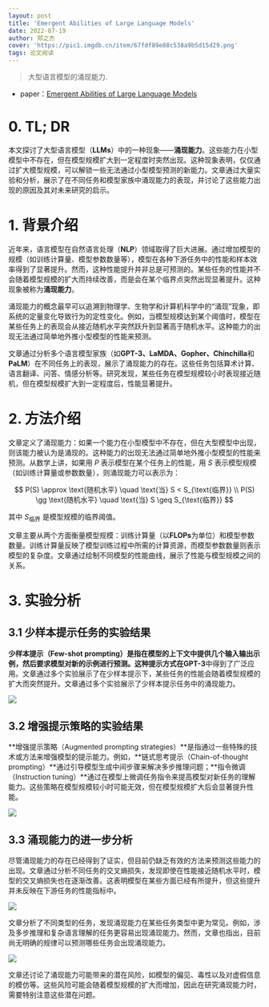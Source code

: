 ```yaml
---
layout: post
title: 'Emergent Abilities of Large Language Models'
date: 2022-07-19
author: 郑之杰
cover: 'https://pic1.imgdb.cn/item/67fdf89e88c538a9b5d15d29.png'
tags: 论文阅读
---
```


> 大型语言模型的涌现能力.

- paper：[Emergent Abilities of Large Language Models](https://arxiv.org/abs/2206.07682)

# 0. TL; DR

本文探讨了大型语言模型（**LLMs**）中的一种现象——**涌现能力**。这些能力在小型模型中不存在，但在模型规模扩大到一定程度时突然出现。这种现象表明，仅仅通过扩大模型规模，可以解锁一些无法通过小型模型预测的新能力。文章通过大量实验和分析，展示了在不同任务和模型家族中涌现能力的表现，并讨论了这些能力出现的原因及其对未来研究的启示。

# 1. 背景介绍

近年来，语言模型在自然语言处理（**NLP**）领域取得了巨大进展。通过增加模型的规模（如训练计算量、模型参数数量等），模型在各种下游任务中的性能和样本效率得到了显著提升。然而，这种性能提升并非总是可预测的。某些任务的性能并不会随着模型规模的扩大而持续改善，而是会在某个临界点突然出现显著提升。这种现象被称为**涌现能力**。

涌现能力的概念最早可以追溯到物理学、生物学和计算机科学中的“涌现”现象，即系统的定量变化导致行为的定性变化。例如，当模型规模达到某个阈值时，模型在某些任务上的表现会从接近随机水平突然跃升到显著高于随机水平。这种能力的出现无法通过简单地外推小型模型的性能来预测。

文章通过分析多个语言模型家族（如**GPT-3、LaMDA、Gopher、Chinchilla**和**PaLM**）在不同任务上的表现，展示了涌现能力的存在。这些任务包括算术计算、语言翻译、问答、情感分析等。研究发现，某些任务在模型规模较小时表现接近随机，但在模型规模扩大到一定程度后，性能显著提升。

# 2. 方法介绍

文章定义了涌现能力：如果一个能力在小型模型中不存在，但在大型模型中出现，则该能力被认为是涌现的。这种能力的出现无法通过简单地外推小型模型的性能来预测。从数学上讲，如果用 $P$ 表示模型在某个任务上的性能，用 $S$ 表示模型规模（如训练计算量或参数数量），则涌现能力可以表示为：

$$
P(S) \approx \text{随机水平} \quad \text{当}  S < S_{\text{临界}} \\
P(S) \gg \text{随机水平} \quad \text{当}  S \geq S_{\text{临界}}
$$

其中 $S_{\text{临界}}$ 是模型规模的临界阈值。

文章主要从两个方面衡量模型规模：训练计算量（以**FLOPs**为单位）和模型参数数量。训练计算量反映了模型训练过程中所需的计算资源，而模型参数数量则表示模型的复杂度。文章通过绘制不同模型的性能曲线，展示了性能与模型规模之间的关系。


# 3. 实验分析

## 3.1 少样本提示任务的实验结果

**少样本提示（Few-shot prompting）**是指在模型的上下文中提供几个输入输出示例，然后要求模型对新的示例进行预测。这种提示方式在**GPT-3**中得到了广泛应用。文章通过多个实验展示了在少样本提示下，某些任务的性能会随着模型规模的扩大而突然提升。文章通过多个实验展示了少样本提示任务中的涌现能力。

![](https://pic1.imgdb.cn/item/67fe007a88c538a9b5d175e1.png)

## 3.2 增强提示策略的实验结果

**增强提示策略（Augmented prompting strategies）**是指通过一些特殊的技术或方法来增强模型的提示能力。例如，**链式思考提示（Chain-of-thought prompting）**通过引导模型生成中间步骤来解决多步推理问题；**指令微调（Instruction tuning）**通过在模型上微调任务指令来提高模型对新任务的理解能力。这些策略在模型规模较小时可能无效，但在模型规模扩大后会显著提升性能。

![](https://pic1.imgdb.cn/item/67fe00ca88c538a9b5d17615.png)

## 3.3 涌现能力的进一步分析

尽管涌现能力的存在已经得到了证实，但目前仍缺乏有效的方法来预测这些能力的出现。文章通过分析不同任务的交叉熵损失，发现即使在性能接近随机水平时，模型的交叉熵损失也在逐渐改善。这表明模型在某些方面已经有所提升，但这些提升并未反映在下游任务的性能指标中。

![](https://pic1.imgdb.cn/item/67fe018888c538a9b5d17725.png)

文章分析了不同类型的任务，发现涌现能力在某些任务类型中更为常见。例如，涉及多步推理和复杂语言理解的任务更容易出现涌现能力。然而，文章也指出，目前尚无明确的规律可以预测哪些任务会出现涌现能力。

![](https://pic1.imgdb.cn/item/67fe01d188c538a9b5d17764.png)

文章还讨论了涌现能力可能带来的潜在风险，如模型的偏见、毒性以及对虚假信息的模仿等。这些风险可能会随着模型规模的扩大而增加，因此在研究涌现能力时，需要特别注意这些潜在问题。
